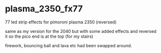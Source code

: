 # plasma_2350_fx77
77 led strip effects for pimoroni plasma 2350 (reversed)

same as my version for the 2040 but with some added effects and reversed it so the pico end is at the top (for my stairs)

firework, bouncing ball and lava etc had been swapped around.
